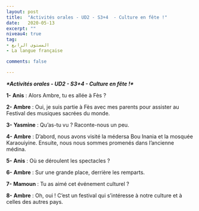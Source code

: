 ```yaml
---
layout: post
title:  "Activités orales - UD2 - S3+4  - Culture en fête !"
date:   2020-05-13
excerpt: ""
niveau4: true
tag:
- المستوى الرابع 
- La langue française

comments: false

---
```


<div style="direction:ltr">

***\*Activités orales - UD2 - S3+4  - Culture en fête !\****



**1-** **Anis** : Alors Ambre, tu es allée à Fès ?

**2-** **Ambre** : Oui, je suis partie à Fès avec mes parents pour assister au Festival des musiques sacrées du monde.

**3-** **Yasmine** : Qu’as-tu vu ? Raconte-nous un peu.

**4-** **Ambre** : D’abord, nous avons visité la médersa Bou Inania et la mosquée Karaouiyine. Ensuite, nous nous sommes promenés dans l’ancienne médina.

**5-** **Anis** : Où se déroulent les spectacles ?

**6-** **Ambre** : Sur une grande place, derrière les remparts.

**7-** **Mamoun** : Tu as aimé cet événement culturel ?

**8-** **Ambre** : Oh, oui ! C’est un festival qui s’intéresse à notre culture et à celles des autres pays.

</div>
